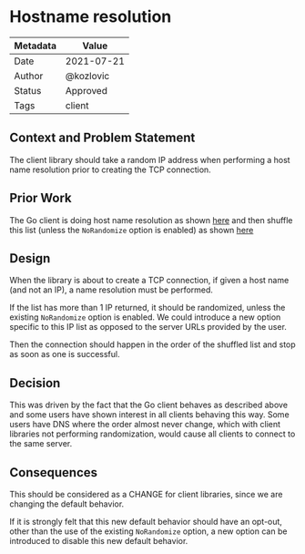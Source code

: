 # Hostname resolution

|Metadata|Value|
|--------|-----|
|Date    |2021-07-21|
|Author  |@kozlovic|
|Status  |Approved|
|Tags    |client|

## Context and Problem Statement

The client library should take a random IP address when performing a host name resolution prior to creating the TCP connection.

## Prior Work

The Go client is doing host name resolution as shown [here](https://github.com/nats-io/nats.go/blob/2b2bb8f326dfdd2814ba6d59c59b562354b1af30/nats.go#L1641)
and then shuffle this list (unless the `NoRandomize` option is enabled) as shown [here](https://github.com/nats-io/nats.go/blob/2b2bb8f326dfdd2814ba6d59c59b562354b1af30/nats.go#L1663)

## Design

When the library is about to create a TCP connection, if given a host name (and not an IP), a name resolution must be performed.

If the list has more than 1 IP returned, it should be randomized, unless the existing `NoRandomize` option is enabled.
We could introduce a new option specific to this IP list as opposed to the server URLs provided by the user.

Then the connection should happen in the order of the shuffled list and stop as soon as one is successful.

## Decision

This was driven by the fact that the Go client behaves as described above and some users have shown interest in all clients behaving this way.
Some users have DNS where the order almost never change, which with client libraries not performing randomization, would cause all clients
to connect to the same server.

## Consequences

This should be considered as a CHANGE for client libraries, since we are changing the default behavior.

If it is strongly felt that this new default behavior should have an opt-out, other than the use of the existing `NoRandomize` option, a new option can be introduced to disable this new default behavior.
